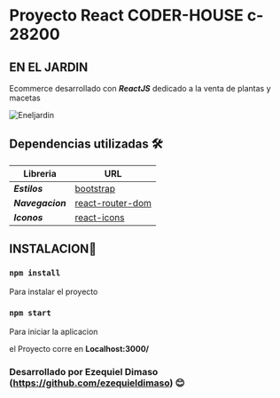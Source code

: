 # Proyecto React  CODER-HOUSE c-28200

## **EN EL JARDIN**

Ecommerce desarrollado con ***_ReactJS_*** dedicado a la venta de plantas y macetas

![Eneljardin](https://user-images.githubusercontent.com/90361007/165190967-8cd4a6ae-8fd2-49e3-8385-f578c9e51626.gif)

## Dependencias utilizadas  🛠️
  

|Libreria          |  URL 
|---- | ----- |
|**_Estilos_**           |  [bootstrap](https://getbootstrap.com/) |
|**_Navegacion_**        |  [react-router-dom](https://reactrouter.com/)|
|**_Iconos_**            |  [react-icons](https://react-icons.github.io/react-icons)|


## **INSTALACION**🔧
 ### `npm install`

Para instalar el proyecto  
### `npm start`

Para iniciar la aplicacion


el Proyecto corre  en  **Localhost:3000/**

### Desarrollado por Ezequiel Dimaso (https://github.com/ezequieldimaso) 😊
